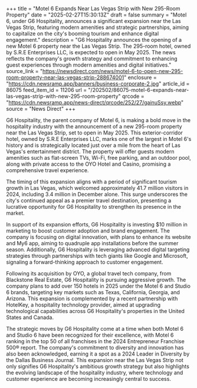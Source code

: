 +++
title = "Motel 6 Expands Near Las Vegas Strip with New 295-Room Property"
date = "2025-02-27T15:30:13Z"
draft = false
summary = "Motel 6, under G6 Hospitality, announces a significant expansion near the Las Vegas Strip, featuring modern amenities and strategic partnerships, aiming to capitalize on the city's booming tourism and enhance digital engagement."
description = "G6 Hospitality announces the opening of a new Motel 6 property near the Las Vegas Strip. The 295-room hotel, owned by S.R.E Enterprises LLC, is expected to open in May 2025. The news reflects the company's growth strategy and commitment to enhancing guest experiences through modern amenities and digital initiatives."
source_link = "https://newsdirect.com/news/motel-6-to-open-new-295-room-property-near-las-vegas-strip-288674001"
enclosure = "https://cdn.newsramp.app/banners/business-corporate-2.jpg"
article_id = 86075
feed_item_id = 11206
url = "/202502/86075-motel-6-expands-near-las-vegas-strip-with-new-295-room-property"
qrcode = "https://cdn.newsramp.app/news-direct/qrcode/252/27/gainuSsy.webp"
source = "News Direct"
+++

<p>G6 Hospitality, the parent company of Motel 6, is making a bold move in the hospitality industry with the announcement of a new 295-room property near the Las Vegas Strip, set to open in May 2025. This exterior-corridor hotel, owned by S.R.E Enterprises LLC, marks one of the largest in Motel 6's history and is strategically located just over a mile from the heart of Las Vegas's entertainment district. The property will offer guests modern amenities such as flat-screen TVs, Wi-Fi, free parking, and an outdoor pool, along with private access to the OYO Hotel and Casino, promising a comprehensive travel experience.</p><p>The timing of this expansion aligns with a period of significant tourism growth in Las Vegas, which welcomed approximately 41.7 million visitors in 2024, including 3.4 million in December alone. This surge underscores the city's continued appeal as a premier travel destination, presenting a lucrative opportunity for G6 Hospitality to strengthen its presence in the market.</p><p>In support of its expansion efforts, G6 Hospitality is investing $10 million in marketing to boost customer adoption and brand engagement. The company is focusing on digital innovation, with plans to enhance its website and My6 app, aiming to quadruple app installations before the summer season. Additionally, G6 Hospitality is leveraging advanced digital targeting strategies through partnerships with tech giants like Google and Microsoft, signaling a forward-thinking approach to customer engagement.</p><p>Following its acquisition by OYO, a global travel tech company, from Blackstone Real Estate, G6 Hospitality is pursuing aggressive growth. The company plans to add over 150 hotels in 2025 under the Motel 6 and Studio 6 brands, targeting key markets such as Texas, California, Georgia, and Arizona. This expansion is complemented by a recent partnership with HotelKey, a hospitality technology provider, aimed at upgrading technological capabilities across G6 Hospitality's properties in the United States and Canada.</p><p>The strategic moves by G6 Hospitality come at a time when both Motel 6 and Studio 6 have been recognized for their excellence, with Motel 6 ranking in the top 50 of all franchises in the 2024 Entrepreneur Franchise 500® report. The company's commitment to diversity and innovation has also been acknowledged, earning it a spot as a 2024 Leader in Diversity by the Dallas Business Journal. This expansion near the Las Vegas Strip not only signifies G6 Hospitality's ambitious growth strategy but also highlights the evolving landscape of the hospitality industry, where technology and customer experience are becoming increasingly central to success.</p>